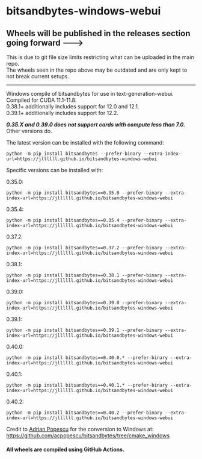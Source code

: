 # bitsandbytes-windows-webui

## Wheels will be published in the releases section going forward --->
This is due to git file size limits restricting what can be uploaded in the main repo.  
The wheels seen in the repo above may be outdated and are only kept to not break current setups.

----
Windows compile of bitsandbytes for use in text-generation-webui.  
Compiled for CUDA 11.1-11.8.  
0.38.1+ additionally includes support for 12.0 and 12.1.  
0.39.1+ additionally includes support for 12.2.

***0.35.X and 0.39.0 does not support cards with compute less than 7.0.***  
Other versions do.

The latest version can be installed with the following command:
```
python -m pip install bitsandbytes --prefer-binary --extra-index-url=https://jllllll.github.io/bitsandbytes-windows-webui
```
Specific versions can be installed with:

0.35.0:
```
python -m pip install bitsandbytes==0.35.0 --prefer-binary --extra-index-url=https://jllllll.github.io/bitsandbytes-windows-webui
```
0.35.4:
```
python -m pip install bitsandbytes==0.35.4 --prefer-binary --extra-index-url=https://jllllll.github.io/bitsandbytes-windows-webui
```
0.37.2:
```
python -m pip install bitsandbytes==0.37.2 --prefer-binary --extra-index-url=https://jllllll.github.io/bitsandbytes-windows-webui
```
0.38.1:
```
python -m pip install bitsandbytes==0.38.1 --prefer-binary --extra-index-url=https://jllllll.github.io/bitsandbytes-windows-webui
```
0.39.0:
```
python -m pip install bitsandbytes==0.39.0 --prefer-binary --extra-index-url=https://jllllll.github.io/bitsandbytes-windows-webui
```
0.39.1:
```
python -m pip install bitsandbytes==0.39.1 --prefer-binary --extra-index-url=https://jllllll.github.io/bitsandbytes-windows-webui
```
0.40.0:
```
python -m pip install bitsandbytes==0.40.0.* --prefer-binary --extra-index-url=https://jllllll.github.io/bitsandbytes-windows-webui
```
0.40.1:
```
python -m pip install bitsandbytes==0.40.1.* --prefer-binary --extra-index-url=https://jllllll.github.io/bitsandbytes-windows-webui
```
0.40.2:
```
python -m pip install bitsandbytes==0.40.2 --prefer-binary --extra-index-url=https://jllllll.github.io/bitsandbytes-windows-webui
```

Credit to [Adrian Popescu](https://github.com/acpopescu) for the conversion to Windows at: https://github.com/acpopescu/bitsandbytes/tree/cmake_windows

#### All wheels are compiled using GitHub Actions.
